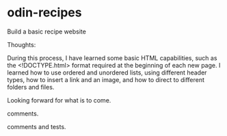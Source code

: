 # odin-recipes
Build a basic recipe website

Thoughts:

During this process, I have learned some basic HTML capabilities, such as the <!DOCTYPE.html> format required at the beginning of each new page. I learned how to use ordered and unordered lists, using different header types, how to insert a link and an image, and how to direct to different folders and files.

Looking forward for what is to come. 

comments.

comments and tests.